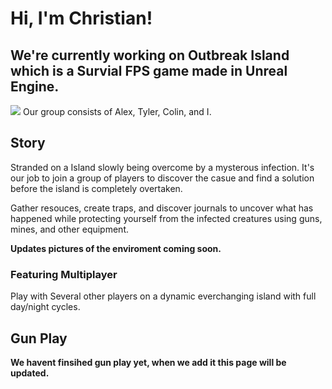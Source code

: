 <h1>Hi, I'm Christian! </h1>
<h2> We're currently working on Outbreak Island which is a Survial FPS game made in Unreal Engine.</h2> 
<img src="https://github.com/user-attachments/assets/07bbd42a-761a-4242-ac21-1a1c064e3b7a"/>
Our group consists of Alex, Tyler, Colin, and I.

<h2>Story</h2>
<p>Stranded on a Island slowly being overcome by a mysterous infection. It's our job to join a group of players to discover the casue and find a solution before the island is completely overtaken. </p>
<p> Gather resouces, create traps, and discover journals to uncover what has happened while protecting yourself from the infected creatures using guns, mines, and other equipment.</p>
<p> <b>Updates pictures of the enviroment coming soon.</b></p>

<h3>Featuring Multiplayer</h3>
<p>Play with Several other players on a dynamic everchanging island with full day/night cycles.</p>
<h2>Gun Play</h2>
<p><b>We havent finsihed gun play yet, when we add it this page will be updated.</b></p>
